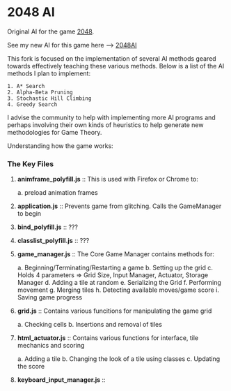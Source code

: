 # 2048 AI

Original AI for the game [2048](https://github.com/gabrielecirulli/2048).

See my new AI for this game here --> [2048AI](https://github.com/sirenity/2048)

This fork is focused on the implementation of several AI methods geared towards effectively teaching these various methods. Below is a list of the AI methods I plan to implement:

    1. A* Search
    2. Alpha-Beta Pruning
    3. Stochastic Hill Climbing
    4. Greedy Search

I advise the community to help with implementing more AI programs and perhaps involving their own kinds of heuristics to help generate new methodologies for Game Theory.

Understanding how the game works:

### The Key Files
1. **animframe_polyfill.js** :: This is used with Firefox or Chrome to: 
	
	a. preload animation frames

2. **application.js** :: Prevents game from glitching. Calls the GameManager to begin

3. **bind_polyfill.js** :: ???

4. **classlist_polyfill.js** :: ???

5. **game_manager.js** :: The Core Game Manager contains methods for:
	
	a. Beginning/Terminating/Restarting a game
	b. Setting up the grid
	c. Holds 4 parameters => Grid Size, Input Manager, Actuator, Storage Manager
	d. Adding a tile at random
	e. Serializing the Grid
	f. Performing movement
	g. Merging tiles
	h. Detecting available moves/game score
	i. Saving game progress

6. **grid.js** :: Contains various funcitions for manipulating the game grid
	
	a. Checking cells
	b. Insertions and removal of tiles

7. **html_actuator.js** :: Contains various functions for interface, tile mechanics and scoring
	
	a. Adding a tile
	b. Changing the look of a tile using classes
	c. Updating the score

8. **keyboard_input_manager.js** :: 